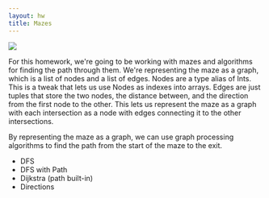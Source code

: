 ```yaml
---
layout: hw
title: Mazes
---
```


<a href="http://xkcd.com/246/">
<img src="http://imgs.xkcd.com/comics/labyrinth_puzzle.png">
</a>

For this homework, we're going to be working with mazes and algorithms for
finding the path through them. We're representing the maze as a graph, which is
a list of nodes and a list of edges. Nodes are a type alias of Ints. This is a
tweak that lets us use Nodes as indexes into arrays. Edges are just tuples that
store the two nodes, the distance between, and the direction from the first node
to the other. This lets us represent the maze as a graph with each intersection
as a node with edges connecting it to the other intersections.

By representing the maze as a graph, we can use graph processing algorithms to
find the path from the start of the maze to the exit.

- DFS
- DFS with Path
- Dijkstra (path built-in)
- Directions
